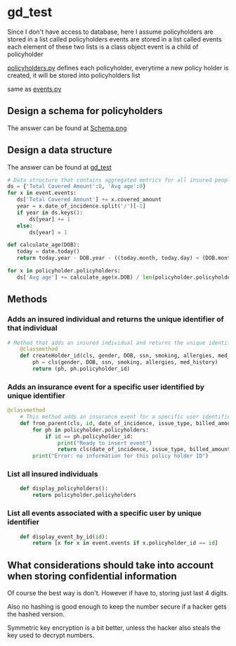 # gd_test

Since I don't have access to database,
here I assume policyholders are stored in a list called policyholders
events are stored in a list called events
each element of these two lists is a class object
event is a child of policyholder

[policyholders.py](https://github.com/swjcpy/gd_test/blob/master/policyholders.py) defines each policyholder,
everytime a new policy holder is created, it will be stored into policyholders list

same as [events.py](https://github.com/swjcpy/gd_test/blob/master/events.py)

 ## Design a schema for policyholders

 The answer can be found at [Schema.png](https://github.com/swjcpy/gd_test/blob/master/Schema.png)

 ## Design a data structure

 The answer can be found at [gd_test](https://github.com/swjcpy/gd_test/blob/master/gd_test.py)

 ```python
# Data structure that contains aggregated metrics for all insured people
ds = {'Total Covered Amount':0, 'Avg age':0}
for x in event.events:
    ds['Total Covered Amount'] += x.covered_amount
    year = x.date_of_incidence.split('/')[-1]
    if year in ds.keys():
        ds[year] += 1
    else:
        ds[year] = 1

def calculate_age(DOB):
    today = date.today()
    return today.year - DOB.year - ((today.month, today.day) < (DOB.month, DOB.day))

for x in policyholder.policyholders:
    ds['Avg age'] += calculate_age(x.DOB) / len(policyholder.policyholders)
```

## Methods
### Adds an insured individual and returns the unique identifier of that individual
```python
# Method that adds an insured individual and returns the unique identifier of that insured individual
    @classmethod
    def createHolder_id(cls, gender, DOB, ssn, smoking, allergies, med_history):
        ph = cls(gender, DOB, ssn, smoking, allergies, med_history)
        return (ph, ph.policyholder_id)
```

### Adds an insurance event for a specific user identified by unique identifier
```python
@classmethod
    # This method adds an insurance event for a specific user identified by unique identifier
    def from_parent(cls, id, date_of_incidence, issue_type, billed_amount, covered_amount):
        for ph in policyholder.policyholders:
            if id == ph.policyholder_id:
                print("Ready to insert event")
                return cls(date_of_incidence, issue_type, billed_amount, covered_amount, ph.policyholder_id)
        print("Error: no information for this policy holder ID")
```

### List all insured individuals
```python
    def display_policyholders():
        return policyholder.policyholders
```

### List all events associated with a specific user by unique identifier
```python
    def display_event_by_id(id):
        return [x for x in event.events if x.policyholder_id == id]
```

## What considerations should take into account when storing confidential information

Of course the best way is don't. However if have to, storing just last 4 digits.

Also no hashing is good enough to keep the number secure if a hacker gets the hashed version.

Symmetric key encryption is a bit better, unless the hacker also steals the key used to decrypt numbers.

